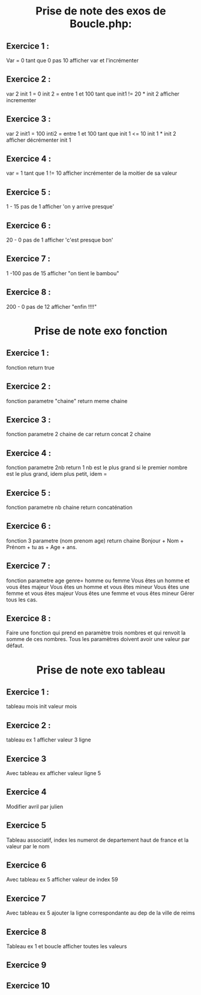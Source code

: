 <center> <h1> Prise de note des exos de Boucle.php: </h1> </center>

<h2> Exercice 1 : </h2>

Var = 0 
tant que 0 pas 10 afficher var et l'incrémenter

<h2> Exercice 2 : </h2>

var 2   init 1 = 0 
        init 2 = entre 1 et 100
        tant que init1 != 20   * init 2 
        afficher 
        incrementer
<h2> Exercice 3 : </h2> 

var 2 init1 = 100
      inti2 = entre 1 et 100
      tant que init 1 <= 10
      init 1 * init 2 
      afficher
      décrémenter init 1

<h2> Exercice 4 : </h2>

var = 1
tant que 1 != 10
afficher
incrémenter de la moitier de sa valeur

<h2> Exercice 5 : </h2>

1 - 15 pas de 1 afficher 'on y arrive presque'

<h2> Exercice 6 : </h2>

20 - 0 pas de 1
afficher 'c'est presque bon'

<h2> Exercice 7 : </h2>

1 -100 pas de 15 afficher "on tient le bambou"

<h2> Exercice 8 : </h2>

200 - 0 pas de 12 afficher "enfin !!!!"

<center> <h1> Prise de note exo fonction </h1> </center>

<h2> Exercice 1 : </h2>

fonction return true

<h2> Exercice 2 : </h2>

fonction parametre "chaine" return meme chaine

<h2> Exercice 3 : </h2>

fonction parametre 2 chaine de car return concat 2 chaine

<h2> Exercice 4 : </h2>

fonction parametre 2nb return 1 nb est le plus grand si le premier nombre est le plus grand, idem plus petit, idem = 

<h2> Exercice 5 : </h2>

fonction parametre nb chaine return concaténation

<h2> Exercice 6 : </h2>

fonction 3 parametre (nom prenom age)
return chaine Bonjour + Nom + Prénom + tu as + Age + ans.

<h2> Exercice 7 : </h2>

fonction parametre age genre= homme ou femme
Vous êtes un homme et vous êtes majeur
Vous êtes un homme et vous êtes mineur
Vous êtes une femme et vous êtes majeur
Vous êtes une femme et vous êtes mineur
Gérer tous les cas.

<h2> Exercice 8 : </h2>

Faire une fonction qui prend en paramètre trois nombres et qui renvoit la somme de ces nombres.
Tous les paramètres doivent avoir une valeur par défaut.

<center> <h1> Prise de note exo tableau </h1> </center>

<h2> Exercice 1 : </h2>

tableau mois init valeur mois

<h2> Exercice 2 : </h2>

tableau ex 1 afficher valeur 3 ligne

<h2> Exercice 3 </h2>

Avec tableau ex afficher valeur ligne 5

<h2> Exercice 4 </h2>

Modifier avril par julien

<h2> Exercice 5 </h2>

Tableau associatif, index les numerot de departement haut de france et la valeur par le nom

<h2> Exercice 6 </h2>

Avec tableau ex 5 afficher valeur de index 59

<h2> Exercice 7 </h2>

Avec tableau ex 5 ajouter la ligne correspondante au dep de la ville de reims

<h2> Exercice 8 </h2>

Tableau ex 1 et boucle afficher toutes les valeurs

<h2> Exercice 9 </h2>


<h2> Exercice 10 </h2>